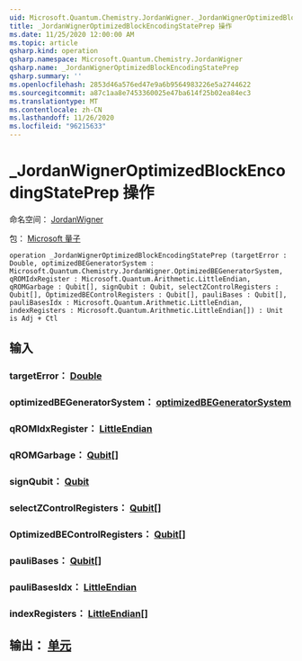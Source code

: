 ```yaml
---
uid: Microsoft.Quantum.Chemistry.JordanWigner._JordanWignerOptimizedBlockEncodingStatePrep
title: _JordanWignerOptimizedBlockEncodingStatePrep 操作
ms.date: 11/25/2020 12:00:00 AM
ms.topic: article
qsharp.kind: operation
qsharp.namespace: Microsoft.Quantum.Chemistry.JordanWigner
qsharp.name: _JordanWignerOptimizedBlockEncodingStatePrep
qsharp.summary: ''
ms.openlocfilehash: 2853d46a576ed47e9a6b9564983226e5a2744622
ms.sourcegitcommit: a87c1aa8e7453360025e47ba614f25b02ea84ec3
ms.translationtype: MT
ms.contentlocale: zh-CN
ms.lasthandoff: 11/26/2020
ms.locfileid: "96215633"
---
```

# <a name="_jordanwigneroptimizedblockencodingstateprep-operation"></a>_JordanWignerOptimizedBlockEncodingStatePrep 操作

命名空间： [JordanWigner](xref:Microsoft.Quantum.Chemistry.JordanWigner)

包： [Microsoft 量子](https://nuget.org/packages/Microsoft.Quantum.Chemistry)




```qsharp
operation _JordanWignerOptimizedBlockEncodingStatePrep (targetError : Double, optimizedBEGeneratorSystem : Microsoft.Quantum.Chemistry.JordanWigner.OptimizedBEGeneratorSystem, qROMIdxRegister : Microsoft.Quantum.Arithmetic.LittleEndian, qROMGarbage : Qubit[], signQubit : Qubit, selectZControlRegisters : Qubit[], OptimizedBEControlRegisters : Qubit[], pauliBases : Qubit[], pauliBasesIdx : Microsoft.Quantum.Arithmetic.LittleEndian, indexRegisters : Microsoft.Quantum.Arithmetic.LittleEndian[]) : Unit is Adj + Ctl
```


## <a name="input"></a>输入

### <a name="targeterror--double"></a>targetError： [Double](xref:microsoft.quantum.lang-ref.double)




### <a name="optimizedbegeneratorsystem--optimizedbegeneratorsystem"></a>optimizedBEGeneratorSystem： [optimizedBEGeneratorSystem](xref:Microsoft.Quantum.Chemistry.JordanWigner.OptimizedBEGeneratorSystem)




### <a name="qromidxregister--littleendian"></a>qROMIdxRegister： [LittleEndian](xref:Microsoft.Quantum.Arithmetic.LittleEndian)




### <a name="qromgarbage--qubit"></a>qROMGarbage： [Qubit](xref:microsoft.quantum.lang-ref.qubit)[]




### <a name="signqubit--qubit"></a>signQubit： [Qubit](xref:microsoft.quantum.lang-ref.qubit)




### <a name="selectzcontrolregisters--qubit"></a>selectZControlRegisters： [Qubit](xref:microsoft.quantum.lang-ref.qubit)[]




### <a name="optimizedbecontrolregisters--qubit"></a>OptimizedBEControlRegisters： [Qubit](xref:microsoft.quantum.lang-ref.qubit)[]




### <a name="paulibases--qubit"></a>pauliBases： [Qubit](xref:microsoft.quantum.lang-ref.qubit)[]




### <a name="paulibasesidx--littleendian"></a>pauliBasesIdx： [LittleEndian](xref:Microsoft.Quantum.Arithmetic.LittleEndian)




### <a name="indexregisters--littleendian"></a>indexRegisters： [LittleEndian](xref:Microsoft.Quantum.Arithmetic.LittleEndian)[]





## <a name="output--unit"></a>输出： [单元](xref:microsoft.quantum.lang-ref.unit)

